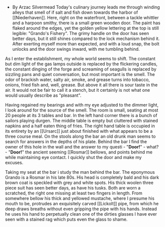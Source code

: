 - By Arzac Silvermead
Today's culinary journey leads me through winding alleys that smell of if salt and fish down towards the harbor of [[Niederhaven]]. Here, right on the waterfront, between a tackle whittler and a harpoon smithy, there is a small green wooden door. The paint has flaked around the edges, yet the golden yellow lettering at the top is still legible: "Grando's Fishery". The grimy handle on the door has seen better days, but it still shines compared to the lock mechanism behind it. After exerting myself more than expected, and with a loud snap, the bolt unlocks and the door swings inward, with me tumbling behind.

As I enter the establishment, my whole world seems to shift. The constant but dim light of the gas lamps outside is replaced by the flickering candles, the constant dinging of the forge and screaming of seagulls is replaced by sizzling pans and quiet conversation, but most important is the smell. The odor of brackish water, salty air, smoke, and grease turns into tobacco, onions, fried fish and, well, grease. But above it all there is sour taste in the air. It would not be fair to call it a stench, but it certainly is not what one would usually describe as "pleasant".

Having regained my bearings and with my eye adjusted to the dimmer light, I look around for the source of the smell. The room is small, seating at most 20 people at its 3 tables and bar. 
In the left hand corner there is a bunch of sailors playing durgen. 
The middle table is empty but cluttered with stained napkins and a half eaten thing of fries.
The right hand table is occupied in its entirety by an [[Ursarc]] just about finished with what appears to be a three course meal.
On the stools along the bar an old drunk man seems to search for answers in the depths of his plate. Behind the bar I find the owner of this hole in the wall and the answer to my questi - "**Door!**" - what? - "**Door!**" the ancient seeming [[Rosmar]] bellows, and points behind me while maintaining eye contact. I quickly shut the door and make my excuses.

Taking my seat at the bar i study the man behind the bar. The eponymous Grando is a Rosmar in his late 80s. His head is completely bald and his dark brown coat is speckled with grey and white spots. His thick woolen three piece suit has seen better days, as have his tusks. Both are worn a scratched, the right one missing at least two fingers in length. From somewhere bellow his thick and yellowed mustache, where I presume his mouth to be, protrudes an exquisitely carved [[Lickolt]] pipe, from which he deep draws breaths without even gripping the pipe with his hands. Instead he uses his hand to perpetually clean one of the dirties glasses I have ever seen with a stained rag which puts even the glass to shame.

